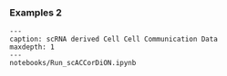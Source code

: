### Examples 2

```{toctree}
---
caption: scRNA derived Cell Cell Communication Data
maxdepth: 1
---
notebooks/Run_scACCorDiON.ipynb
```